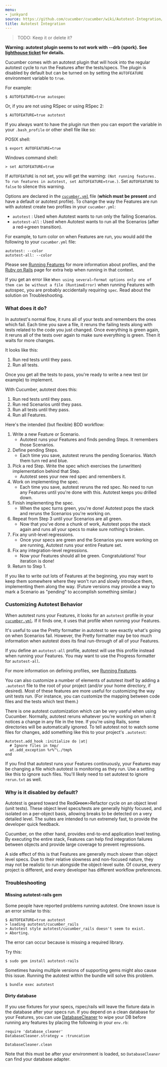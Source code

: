 ```yaml
---
menu:
- junkyard
source: https://github.com/cucumber/cucumber/wiki/Autotest-Integration/
title: Autotest Integration
---
```


> TODO: Keep it or delete it?

**Warning: autotest plugin seems to not work with --drb (spork). See [lighthouse ticket](https://rspec.lighthouseapp.com/projects/16211-cucumber/tickets/365-cucumber-out-option-does-not-worj-with-drb) for details.**

Cucumber comes with an autotest plugin that will hook into the regular autotest
cycle to run the Features after the tests/specs. The plugin is disabled by
default but can be turned on by setting the `AUTOFEATURE` environment variable to `true`. 

For example:

```
$ AUTOFEATURE=true autospec
```

Or, if you are not using RSpec or using RSpec 2:

```
$ AUTOFEATURE=true autotest
```

If you always want to have the plugin run then you can export the variable in your `.bash_profile` or other shell file like so:

POSIX shell:

```
$ export AUTOFEATURE=true
```

Windows command shell:

```
> set AUTOFEATURE=true
```

If `AUTOFEATURE` is not set, you will get the warning: `(Not running features. To run features in autotest, set AUTOFEATURE=true.)`. Set `AUTOFEATURE` to `false` to silence this warning.

Options are declared in the [`cucumber.yml`](/cucumber/cucumber.yml/) file (**which must be present** and have a default or autotest profile). To change the way the Features are run with autotest create two profiles in your `cucumber.yml`:

- `autotest` : Used when Autotest wants to run only the failing Scenarios.
- `autotest-all` : Used when Autotest wants to run all the Scenarios (after a red->green transition).

For example, to turn color on when Features are run, you would add the following to your `cucumber.yml` file:

```
autotest: --color
autotest-all: --color
```

Please see [Running Features](/cucumber/running-features/) for more information about profiles, and the [Ruby on Rails](/implementations/ruby/ruby-on-rails/) page for extra help when running in that context.

If you get an error like `When using several—format options only one of them can be without a file (RuntimeError)` when running Features with autospec, you are probably accidentally requiring `spec`. Read about the solution on Troubleshooting.

### What does it do?

In autotest's normal flow, it runs all of your tests and remembers the
ones which fail. Each time you save a file, it reruns the failing
tests along with tests related to the code you just changed. Once
everything is green again, it reruns all of the tests over again to
make sure everything is green. Then it waits for more changes.

It looks like this:

1. Run red tests until they pass.
2. Run all tests.

Once you get all the tests to pass, you're ready to write a new test (or example) to implement.

With Cucumber, autotest does this:

1. Run red tests until they pass.
2. Run red Scenarios until they pass.
3. Run all tests until they pass.
4. Run all Features.

Here's the intended (but flexible) BDD workflow:

1. Write a new Feature or Scenario.
   - Autotest runs your Features and finds pending Steps. It remembers those Scenarios.
2. Define pending Steps.
   - Each time you save, autotest reruns the pending Scenarios. Watch them turn red and blue.
3. Pick a red Step. Write the spec which exercises the (unwritten) implementation behind that Step.
   - Autotest sees your new red spec and remembers it.
4. Work on implementing the spec.
   - Each time you save, autotest reruns the red spec. No need to run any Features until you're done with this. Autotest keeps you drilled down.
5. Finish implementing the spec.
   - When the spec turns green, you're done! Autotest pops the stack and reruns the Scenarios you're working on.
6. Repeat from Step 3 until your Scenarios are all green.
   - Now that you've done a chunk of work, Autotest pops the stack again and runs all your specs to make sure nothing's broken.
7. Fix any unit-level regressions.
   - Once your specs are green and the Scenarios you were working on are running, Autotest runs your entire Feature set.
8. Fix any integration-level regressions.
   - Now your Features should all be green. Congratulations! Your iteration is done!
9. Return to Step 1.

If you like to write out lots of Features at the beginning, you may want to keep them somewhere where they won't run and slowly introduce them, implementing them along the way. (Future versions may provide a way to mark a Scenario as "pending" to accomplish something similar.)

### Customizing Autotest Behavior

When autotest runs your Features, it looks for an `autotest` profile in your [`cucumber.yml`](/cucumber/cucumber.yml/). If it finds one, it uses that profile when running your Features. 

It's useful to use the Pretty formatter in autotest to see exactly what's going on when Scenarios fail. However, the Pretty formatter may be too much information when autotest does its final run-through of all of your Features. 

If you define an `autotest-all` profile, autotest will use this profile instead when running your Features. You may want to use the Progress formatter for `autotest-all`. 

For more information on defining profiles, see [Running Features](/cucumber/running-features/).

You can also customize a number of elements of autotest itself by adding a `.autotest` file to the root of your project (and/or your home directory, if desired). Most of these features are more useful for customizing the way unit tests run. (For instance, you can customize the mapping between code files and the tests which test them.)

There is one autotest customization which can be very useful when using Cucumber. Normally, autotest reruns whatever you're working on when it notices a change in any file in the tree. If you're using Rails, some directories will be automatically ignored. To tell autotest not to watch some files for changes, add something like this to your project's `.autotest`:

```
Autotest.add_hook :initialize do |at|
  # Ignore files in tmp/
  at.add_exception %r%^\./tmp%
end
```

If you find that autotest runs your Features continuously, your Features may be
changing a file which autotest is monitoring as they run. Use a setting like
this to ignore such files. You'll likely need to set autotest to ignore
`rerun.txt` as well.

### Why is it disabled by default?

Autotest is geared toward the Red~~Green~~>Refactor cycle on an object level
(unit tests). These object level specs/tests are generally highly focused, and
isolated on a per-object basis, allowing breaks to be detected on a very detailed level. The suites are intended to run extremely fast, to provide the developer quick feedback.

Cucumber, on the other hand, provides end-to-end application level testing. By
executing the entire stack, Features can help find integration failures between
objects and provide large coverage to prevent regressions. 

A side effect of this is that Features are generally much slower than object level specs. Due to their relative slowness and non-focused nature, they may not be realistic to run alongside the object-level suite. Of course, every project is different, and every developer has different workflow preferences.

### Troubleshooting

#### Missing autotest-rails gem

Some people have reported problems running autotest. One known issue is an error
similar to this:

```
$ AUTOFEATURE=true autotest
> loading autotest/cucumber_rails
> Autotest style autotest/cucumber_rails doesn't seem to exist.
> Aborting.
```

The error can occur because is missing a required library. 

Try this:

```
$ sudo gem install autotest-rails
```

Sometimes having multiple versions of supporting gems might also cause this
issue. Running the autotest within the bundle will solve this problem.

```
$ bundle exec autotest
```

#### Dirty database

If you use fixtures for your specs, rspec/rails will leave the fixture data in the database after your specs run. If you depend on a clean database for your Features, you can use [DatabaseCleaner](https://github.com/bmabey/database_cleaner/tree/master) to wipe your DB before running any features by placing the following in your `env.rb`:

```
require 'database_cleaner'
DatabaseCleaner.strategy = :truncation

DatabaseCleaner.clean
```

Note that this must be after your environment is loaded, so `DatabaseCleaner` can find your database adapter.
